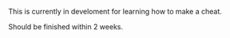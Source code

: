 This is currently in develoment for learning how to make a cheat. 


Should be finished within 2 weeks.

